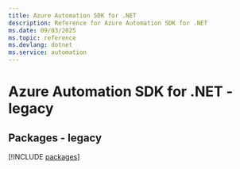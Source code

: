 ```yaml
---
title: Azure Automation SDK for .NET
description: Reference for Azure Automation SDK for .NET
ms.date: 09/03/2025
ms.topic: reference
ms.devlang: dotnet
ms.service: automation
---
```

# Azure Automation SDK for .NET - legacy
## Packages - legacy
[!INCLUDE [packages](automation-index.md)]